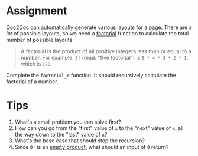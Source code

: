 # Assignment

Doc2Doc can automatically generate various layouts for a page. There are a *lot* of possible layouts, so we need a [factorial](https://en.wikipedia.org/wiki/Factorial) function to calculate the total number of possible layouts.

> A factorial is the product of all positive integers less than or equal to a number. For example, `5!` (read: "five factorial") is `5 * 4 * 3 * 2 * 1`, which is `120`.

Complete the `factorial_r` function. It should recursively calculate the factorial of a number.

# Tips

1.  What's a small problem you can solve first?
2.  How can you go from the "first" value of `x` to the "next" value of `x`, all the way down to the "last" value of `x`?
3.  What's the base case that should stop the recursion?
4.  Since `0!` is an [empty product](https://en.wikipedia.org/wiki/Empty_product), what should an input of `0` return?
